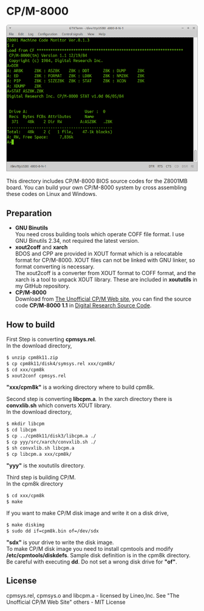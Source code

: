 # CP/M-8000

![CPM8k](./cpm8k-1.png)

This directory includes CP/M-8000 BIOS source codes for the Z8001MB board. You can build your own CP/M-8000 system by cross assembling these codes on Linux and Windows. 

## Preparation
* **GNU Binutils** \
 You need cross building tools which operate COFF file format. I use GNU Binutils 2.34, not required the latest version.
* **xout2coff** and **xarch** \
 BDOS and CPP are provided in XOUT format which is a relocatable format for CP/M-8000. XOUT files can not be linked with GNU linker, so format converting is necessary.   
 The xout2coff is a converter from XOUT format to COFF format, and the xarch is a tool to unpack XOUT library. These are included in **xoututils** in my GitHub repository. 
* **CP/M-8000**\
Download from [The Unofficial CP/M Web site](http://www.cpm.z80.de/), you can find the source code **CP/M-8000 1.1** in [Digital Research Source Code](http://www.cpm.z80.de/source.html).  

## How to build
First Step is converting **cpmsys.rel**.  
In the download directory, 
```
$ unzip cpm8k11.zip
$ cp cpm8k11/disk4/symsys.rel xxx/cpm8k/  
$ cd xxx/cpm8k
$ xout2conf cpmsys.rel
```
**"xxx/cpm8k"** is a working directory where to build cpm8k. 

Second step is converting **libcpm.a**. In the xarch directory there is **convxlib.sh** which converts XOUT library.     
 In the download directory, 
```
$ mkdir libcpm
$ cd libcpm
$ cp ../cpm8k11/disk3/libcpm.a ./
$ cp yyy/src/xarch/convxlib.sh ./
$ sh convxlib.sh libcpm.a
$ cp libcpm.a xxx/cpm8k/
```
**"yyy"** is the xoututils directory. 

Third step is building CP/M.  
In the cpm8k directory    
```
$ cd xxx/cpm8k
$ make
```
If you want to make CP/M disk image and write it on a disk drive, 
```
$ make diskimg
$ sudo dd if=cpm8k.bin of=/dev/sdx 
``` 
**"sdx"** is your drive to write the disk image.  
To make CP/M disk image you need to install cpmtools and modify **/etc/cpmtools/diskdefs**. Sample disk definition is in the cpm8k directory. 
Be careful with executing **dd**. Do not set a wrong disk drive for **"of"**.    

## License
cpmsys.rel, cpmsys.o and libcpm.a - licensed by Lineo,Inc. See "The Unofficial CP/M Web Site"
others - MIT License
